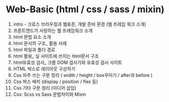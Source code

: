 # Web-Basic (html / css / sass / mixin)

1) intro - 크로스 브라우징과 웹표준, 개발 준비 환경 (웹 프레임 워크 소개)<br>
2) 프론트엔드가 사랑하는 웹 프레임워크 소개 <br>
3) html 문법 요소 소개<br>
4) html 문서의 구조_ 활용 사례<br>
5) html 파일과 폴더 경로 <br>
6) html 활용_ 실 사이트에 쓰이는 html문서 구조<br>
7) html유효성 검사_ 크롬 DOM 검사기와 유효성 검사 사이트<br>
8) HTML 박스로 레이아웃 구상하기 <br>
9) Css 자주 쓰는 구문 정리 ( width / height / box꾸미기 / after과 before )<br>
10) Css 박스 배치 (display / position / flex 등) <br>
11) Css 기타 구문 정리 (미디어 삽입)<br>
12) Css: Scss vs Sass 문법차이와 Mixin
